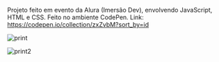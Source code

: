 Projeto feito em evento da Alura (Imersão Dev), envolvendo JavaScript, HTML e CSS.
Feito no ambiente CodePen.
Link: https://codepen.io/collection/zxZvbM?sort_by=id

![print](https://github.com/paulo-emilio/Projetos/blob/main/Imers%C3%A3o%20Dev%20-%20Alura/imagem_2023-07-13_120131023.png)

![print2](https://github.com/paulo-emilio/Projetos/blob/main/Imers%C3%A3o%20Dev%20-%20Alura/imagem_2023-07-13_120107384.png)
